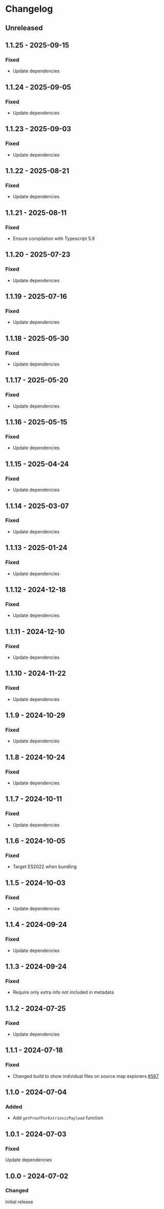 # Changelog

## Unreleased

## 1.1.25 - 2025-09-15

### Fixed

- Update dependencies

## 1.1.24 - 2025-09-05

### Fixed

- Update dependencies

## 1.1.23 - 2025-09-03

### Fixed

- Update dependencies

## 1.1.22 - 2025-08-21

### Fixed

- Update dependencies

## 1.1.21 - 2025-08-11

### Fixed

- Ensure compilation with Typescript 5.9

## 1.1.20 - 2025-07-23

### Fixed

- Update dependencies

## 1.1.19 - 2025-07-16

### Fixed

- Update dependencies

## 1.1.18 - 2025-05-30

### Fixed

- Update dependencies

## 1.1.17 - 2025-05-20

### Fixed

- Update dependencies

## 1.1.16 - 2025-05-15

### Fixed

- Update dependencies

## 1.1.15 - 2025-04-24

### Fixed

- Update dependencies

## 1.1.14 - 2025-03-07

### Fixed

- Update dependencies

## 1.1.13 - 2025-01-24

### Fixed

- Update dependencies

## 1.1.12 - 2024-12-18

### Fixed

- Update dependencies

## 1.1.11 - 2024-12-10

### Fixed

- Update dependencies

## 1.1.10 - 2024-11-22

### Fixed

- Update dependencies

## 1.1.9 - 2024-10-29

### Fixed

- Update dependencies

## 1.1.8 - 2024-10-24

### Fixed

- Update dependencies

## 1.1.7 - 2024-10-11

### Fixed

- Update dependencies

## 1.1.6 - 2024-10-05

### Fixed

- Target ES2022 when bundling

## 1.1.5 - 2024-10-03

### Fixed

- Update dependencies

## 1.1.4 - 2024-09-24

### Fixed

- Update dependencies

## 1.1.3 - 2024-09-24

### Fixed

- Require only extra info not included in metadata

## 1.1.2 - 2024-07-25

### Fixed

- Update dependencies

## 1.1.1 - 2024-07-18

### Fixed

- Changed build to show individual files on source map explorers [#567](https://github.com/polkadot-api/polkadot-api/pull/567)

## 1.1.0 - 2024-07-04

### Added

- Add `getProofForExtrinsicPayload` function

## 1.0.1 - 2024-07-03

### Fixed

Update dependencies

## 1.0.0 - 2024-07-02

### Changed

Initial release
